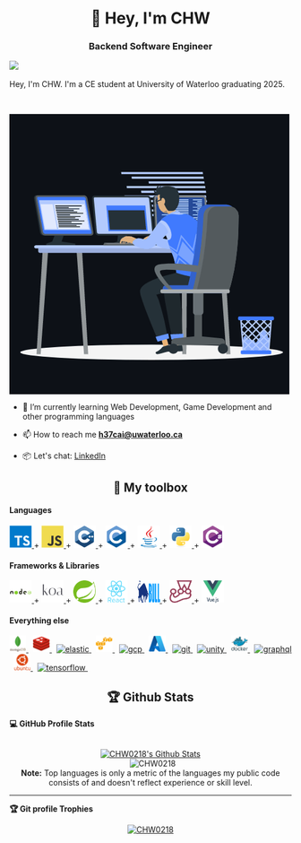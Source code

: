 <h1 align="center">👋 Hey, I'm CHW </h1>
<h3 align="center">Backend Software Engineer </h3>

![](https://komarev.com/ghpvc/?username=CHW0218&color=blue)

Hey, I'm CHW. I'm a CE student at University of Waterloo graduating 2025.

<br>

<p><img align="center" src="https://github.com/CHW0218/CHW0218/blob/main/animation_500_kxa883sd.gif" alt="CHW0218" /></p>

- 🌱 I’m currently learning Web Development, Game Development and other programming languages

- 📫 How to reach me **h37cai@uwaterloo.ca**

- 📦 Let's chat: [LinkedIn](https://www.linkedin.com/in/haowencai/)


<h2 align="center"> 🧰 My toolbox </h3>

#### Languages
<p>
<a href="https://www.typescriptlang.org/" target="_blank" rel="noreferrer"> 
	<img src="https://raw.githubusercontent.com/devicons/devicon/master/icons/typescript/typescript-original.svg" alt="typescript" width="40" height="40"/> 
</a>
	+
<a href="https://developer.mozilla.org/en-US/docs/Web/JavaScript" target="_blank" rel="noreferrer"> 
	<img src="https://raw.githubusercontent.com/devicons/devicon/master/icons/javascript/javascript-original.svg" alt="javascript" width="40" height="40"/>
</a>	
  +
<a href="https://www.w3schools.com/CPP/" target="_blank" rel="noreferrer"> 
	<img src="https://raw.githubusercontent.com/github/explore/180320cffc25f4ed1bbdfd33d4db3a66eeeeb358/topics/cpp/cpp.png" alt="cpp" width="40" height="40"/> 
</a> 
	  +
<a href="https://www.programiz.com/c-programming" target="_blank" rel="noreferrer"> 
	<img src="https://raw.githubusercontent.com/devicons/devicon/master/icons/c/c-original.svg" alt="c" width="40" height="40"/> 
</a> 
	+
<a href="https://www.java.com" target="_blank" rel="noreferrer">
	<img src="https://raw.githubusercontent.com/devicons/devicon/master/icons/java/java-original.svg" alt="java" width="40" height="40"/> 
</a> 
	+
<a href="https://www.python.org" target="_blank" rel="noreferrer"> 
	<img src="https://raw.githubusercontent.com/devicons/devicon/master/icons/python/python-original.svg" alt="python" width="40" height="40"/>
</a> 
	+
<a href="https://www.w3schools.com/cs/" target="_blank" rel="noreferrer"> 
	<img src="https://raw.githubusercontent.com/devicons/devicon/master/icons/csharp/csharp-original.svg" alt="csharp" width="40" height="40"/> 

</a>
</p>

#### Frameworks & Libraries
<p align="left"> 
	<a href="https://nodejs.org" target="_blank" rel="noreferrer"> 
		<img src="https://raw.githubusercontent.com/devicons/devicon/master/icons/nodejs/nodejs-original-wordmark.svg" alt="nodejs" width="40" height="40"/> 
	</a> +
	<a href="https://koajs.com/" target="_blank" rel="noreferrer"> 
		<img src="https://raw.githubusercontent.com/github/explore/087f23463641d25ee971402fa26e3dfb2855edb9/topics/koa/koa.png" alt="koajs" width="40" height="40"/> 
	</a> +
	<a href="https://spring.io/projects/spring-boot" target="_blank" rel="noreferrer"> 
		<img src="https://raw.githubusercontent.com/devicons/devicon/master/icons/spring/spring-original.svg" alt="spring" width="40" height="40"/> 
	</a> +
	<a href="https://reactjs.org/" target="_blank" rel="noreferrer">
		<img src="https://raw.githubusercontent.com/devicons/devicon/master/icons/react/react-original-wordmark.svg" alt="react" width="40" height="40"/> 
	</a> +
	<a href="https://optimalbits.github.io/bull/" target="_blank" rel="noreferrer"> 
		<img src="https://raw.githubusercontent.com/OptimalBits/bull/develop/support/logo.svg" alt="bull" width="40" height="40"/> 	
	</a> +
	<a href="https://jestjs.io/" target="_blank" rel="noreferrer"> 
		<img src="https://raw.githubusercontent.com/devicons/devicon/master/icons/jest/jest-plain.svg" alt="jest" width="40" height="40"/> 
	</a> +
	<a href="https://vuejs.org/" target="_blank" rel="noreferrer"> 
	<img src="https://raw.githubusercontent.com/devicons/devicon/master/icons/vuejs/vuejs-original-wordmark.svg" alt="vuejs" width="40" height="40"/> 
	</a>
</p>

#### Everything else
  <p align="left">
    <a href="https://www.mongodb.com/" target="_blank" rel="noreferrer">
      <img
        src="https://raw.githubusercontent.com/devicons/devicon/master/icons/mongodb/mongodb-original-wordmark.svg"
        alt="mongodb"
        width="30"
        height="30"
      />
    </a> &nbsp;
    <a href="https://redis.io/" target="_blank" rel="noreferrer">
      <img
        src="https://raw.githubusercontent.com/devicons/devicon/master/icons/redis/redis-original.svg"
        alt="redis"
        width="30"
        height="30"
      />
    </a> &nbsp;
    <a href="https://www.elastic.co/" target="_blank" rel="noreferrer">
      <img
        src="https://www.vectorlogo.zone/logos/elastic/elastic-icon.svg"
        alt="elastic"
        width="30"
        height="30"
      />
    </a> &nbsp;
    <a href="https://aws.amazon.com/" target="_blank" rel="noreferrer">
      <img
        src="https://raw.githubusercontent.com/devicons/devicon/master/icons/amazonwebservices/amazonwebservices-original.svg"
        alt="AWS"
        width="30"
        height="30"
      />
    </a> &nbsp;
    <a href="https://cloud.google.com" target="_blank" rel="noreferrer">
      <img
        src="https://www.vectorlogo.zone/logos/google_cloud/google_cloud-icon.svg"
        alt="gcp"
        width="30"
        height="30"
      />
    </a> &nbsp;
    <a href="https://azure.microsoft.com/" target="_blank" rel="noreferrer">
      <img
        src="https://raw.githubusercontent.com/devicons/devicon/master/icons/azure/azure-original.svg"
        alt="Azure"
        width="30"
        height="30"
      />
    </a> &nbsp;
    <a href="https://git-scm.com/" target="_blank" rel="noreferrer">
      <img
        src="https://www.vectorlogo.zone/logos/git-scm/git-scm-icon.svg"
        alt="git"
        width="30"
        height="30"
      />
    </a> &nbsp;
    <a href="https://unity.com/" target="_blank" rel="noreferrer">
      <img
        src="https://www.vectorlogo.zone/logos/unity3d/unity3d-icon.svg"
        alt="unity"
        width="30"
        height="30"
      />
    </a> &nbsp;
    <a href="https://www.docker.com/" target="_blank" rel="noreferrer">
      <img
        src="https://raw.githubusercontent.com/devicons/devicon/master/icons/docker/docker-original-wordmark.svg"
        alt="docker"
        width="30"
        height="30"
      />
    </a> &nbsp;
    <a href="https://graphql.org" target="_blank" rel="noreferrer">
      <img
        src="https://www.vectorlogo.zone/logos/graphql/graphql-icon.svg"
        alt="graphql"
        width="30"
        height="30"
      />
    </a> &nbsp;
    <a href="https://ubuntu.com/" target="_blank" rel="noreferrer">
      <img
        src="https://raw.githubusercontent.com/devicons/devicon/master/icons/ubuntu/ubuntu-plain-wordmark.svg"
        alt="ubuntu"
        width="30"
        height="30"
      />
    </a> &nbsp;
    <a href="https://www.tensorflow.org" target="_blank" rel="noreferrer">
      <img
        src="https://www.vectorlogo.zone/logos/tensorflow/tensorflow-icon.svg"
        alt="tensorflow"
        width="30"
        height="30"
      />
    </a> &nbsp;
  </p>


<h2 align="center">🏆 Github Stats</h3>


<summary><b>💻 GitHub Profile Stats</b></summary>
  <br/>
  <p align="center">
    <a href="https://github.com/anuraghazra/github-readme-stats"><img alt="CHW0218's Github Stats" src="https://github-readme-stats.vercel.app/api?username=CHW0218&show_icons=true&theme=tokyonight" height="192px"/></a>
<br/>
  &nbsp;
	  <img src="https://github-readme-stats.vercel.app/api/top-langs?username=CHW0218&langs_count=10&show_icons=true&locale=en&layout=compact&theme=tokyonight" alt="CHW0218" height="150px"/>
  <br/>
  <b>Note:</b> Top languages is only a metric of the languages my public code consists of and doesn't reflect experience or skill level.
  </p>

----


<summary><b>🏆 Git profile Trophies</b></summary>

<p align="center"> <a href="https://github.com/ryo-ma/github-profile-trophy"><img src="https://github-profile-trophy.vercel.app/?username=CHW0218&layout=compact&theme=algolia" alt="CHW0218" /></a> </p>

<!--a
**CHW0218/CHW0218** is a ✨ _special_ ✨ repository because its `README.md` (this file) appears on your GitHub profile.

Here are some ideas to get you started:

- 🔭 I’m currently working on ...
- 🌱 I’m currently learning ...
- 👯 I’m looking to collaborate on ...
- 🤔 I’m looking for help with ...
- 💬 Ask me about ...
- 📫 How to reach me: ...
- 😄 Pronouns: ...
- ⚡ Fun fact: ...
-->

